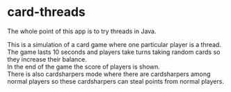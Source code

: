 # card-threads
The whole point of this app is to try threads in Java.<br/>

This is a simulation of a card game where one particular player is a thread.<br/>
The game lasts 10 seconds and players take turns taking random cards so they increase their balance.<br/>
In the end of the game the score of players is shown.<br/>
There is also cardsharpers mode where there are cardsharpers among normal players so these cardsharpers can steal points from normal players.

